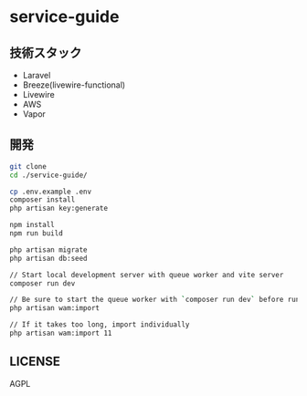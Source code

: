 # service-guide

## 技術スタック
- Laravel
- Breeze(livewire-functional)
- Livewire
- AWS
- Vapor

## 開発
```bash
git clone 
cd ./service-guide/

cp .env.example .env
composer install
php artisan key:generate

npm install
npm run build

php artisan migrate
php artisan db:seed

// Start local development server with queue worker and vite server
composer run dev

// Be sure to start the queue worker with `composer run dev` before running the `wam:import` command
php artisan wam:import

// If it takes too long, import individually
php artisan wam:import 11
```

## LICENSE
AGPL  
